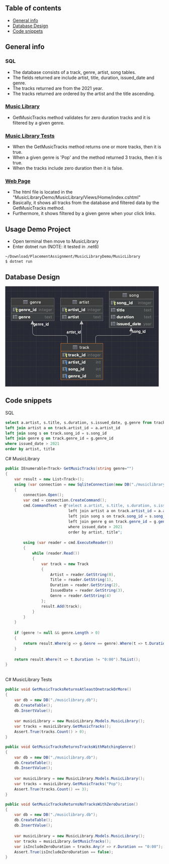 ## Table of contents
* [General info](#general-info)
* [Database Design](#Database-Design)
* [Code snippets](#Code-snippets)

## General info
### SQL
* The database consists of a track, genre, artist, song tables.
* The fields returned are include artist, title, duration, issued_date and genre.
* The tracks returned are from the 2021 year.
* The tracks returned are ordered by the artist and the title ascending.
### [Music Library](./MusicLibraryDemo/MusicLibrary/Models/MusicLibrary.cs)
* GetMusicTracks method validates for zero duration tracks and it is filtered by a given genre.
### [Music Library Tests](./MusicLibraryDemo/MusicLibraryTests/UnitTest1.cs)
* When the GetMusicTracks method returns one or more tracks, then it is true. 
* When a given genre is 'Pop' and the method returned 3 tracks, then it is true.
* When the tracks include zero duration then it is false. 
### [Web Page](./MusicLibraryDemo/MusicLibrary/Views/Home/index.cshtml)
* The html file is located in the "MusicLibraryDemo/MusicLibrary/Views/Home/index.cshtml"
* Basically, it shows all tracks from the database and filtered data by the GetMusicTracks method.
* Furthermore, it shows filtered by a given genre when your click links.
## Usage Demo Project
* Open terminal then move to MusicLibrary 
* Enter dotnet run (NOTE: it tested in .net6)
```
~/Download/PlacementAssignment/MusicLibraryDemo/MusicLibrary
$ dotnet run
```
## Database Design
![Screenshot](./db_uml.png)

## Code snippets
SQL
```sql
select a.artist, s.title, s.duration, s.issued_date, g.genre from track
left join artist a on track.artist_id = a.artist_id
left join song s on track.song_id = s.song_id
left join genre g on track.genre_id = g.genre_id
where issued_date > 2021
order by artist, title
```
C# MusicLibrary
```c#
public IEnumerable<Track> GetMusicTracks(string genre="")
{
    var result = new List<Track>();
    using (var connection = new SqliteConnection(new DB("./musiclibrary.db").getConnectionString()))
    {
        connection.Open(); 
        var cmd = connection.CreateCommand();
        cmd.CommandText = @"select a.artist, s.title, s.duration, s.issued_date, g.genre from track
                            left join artist a on track.artist_id = a.artist_id
                            left join song s on track.song_id = s.song_id
                            left join genre g on track.genre_id = g.genre_id
                            where issued_date > 2021
                            order by artist, title";

        using (var reader = cmd.ExecuteReader())
        {
            while (reader.Read())
            {
                var track = new Track
                {
                    Artist = reader.GetString(0),
                    Title = reader.GetString(1),
                    Duration = reader.GetString(2),
                    IssuedDate = reader.GetString(3),
                    Genre = reader.GetString(4)
                };
                result.Add(track);
            }
        }
    }

    if (genre != null && genre.Length > 0)
    {
        return result.Where(g => g.Genre == genre).Where(t => t.Duration != "0:00").ToList();
    }
        
    return result.Where(t => t.Duration != "0:00").ToList();
}
    
```
C# MusicLibrary Tests
```c#
public void GetMusicTracksReturnsAtleastOnetrackOrMore()
{
    var db = new DB("./musiclibrary.db");
    db.CreateTable();
    db.InsertValue();

    var musicLibrary = new MusicLibrary.Models.MusicLibrary();
    var tracks = musicLibrary.GetMusicTracks();
    Assert.True(tracks.Count() > 0);
}
```
```c#
public void GetMusicTracksReturnsTracksWithMatchingGenre()
{
    var db = new DB("./musiclibrary.db");
    db.CreateTable();
    db.InsertValue();

    var musicLibrary = new MusicLibrary.Models.MusicLibrary();
    var tracks = musicLibrary.GetMusicTracks("Pop");
    Assert.True(tracks.Count() == 3);
}
```
```c#
public void GetMusicTracksReturnsNoTracksWithZeroDuration()
{
    var db = new DB("./musiclibrary.db");
    db.CreateTable();
    db.InsertValue();

    var musicLibrary = new MusicLibrary.Models.MusicLibrary();
    var tracks = musicLibrary.GetMusicTracks();
    var isIncludeZeroDuration = tracks.Any(r => r.Duration == "0:00");
    Assert.True(isIncludeZeroDuration == false);
}
```

